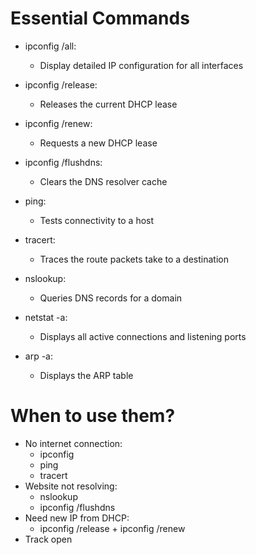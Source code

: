 # Essential Commands
- ipconfig /all:
	- Display detailed IP configuration for all interfaces
	
- ipconfig /release:
	- Releases the current DHCP lease
	
- ipconfig /renew:
	- Requests a new DHCP lease
	
- ipconfig /flushdns:
	- Clears the DNS resolver cache
	
- ping:
	- Tests connectivity to a host
	
- tracert:
	- Traces the route packets take to a destination
	
- nslookup:
	- Queries DNS records for a domain
	
- netstat -a:
	- Displays all active connections and listening ports
	
- arp -a:
	- Displays the ARP table

# When to use them?
- No internet connection:
	- ipconfig
	- ping
	- tracert
- Website not resolving:
	- nslookup
	- ipconfig /flushdns
- Need new IP from DHCP:
	- ipconfig /release + ipconfig /renew
- Track open 

